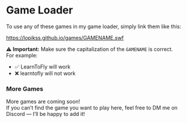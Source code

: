 # Game Loader

To use any of these games in my game loader, simply link them like this:

https://lopikss.github.io/games/GAMENAME.swf

⚠️ **Important:** Make sure the capitalization of the `GAMENAME` is correct.  
For example:  
- ✅ LearnToFly will work  
- ❌ learntofly will not work  


### More Games
More games are coming soon!  
If you can’t find the game you want to play here, feel free to DM me on Discord — I’ll be happy to add it!
